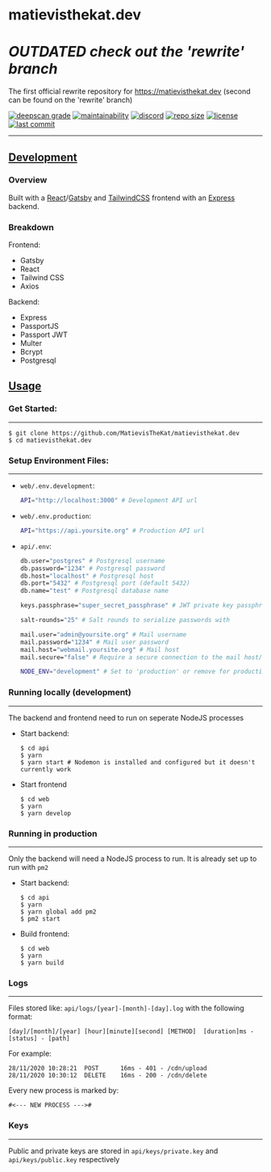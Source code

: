 # matievisthekat.dev
# ***OUTDATED check out the 'rewrite' branch***

The first official rewrite repository for https://matievisthekat.dev (second can be found on the 'rewrite' branch)

[![deepscan grade](https://deepscan.io/api/teams/10306/projects/14493/branches/271293/badge/grade.svg)](https://deepscan.io/dashboard#view=project&tid=10306&pid=14493&bid=271293)
[![maintainability](https://api.codeclimate.com/v1/badges/ec039f04ab374f4e114d/maintainability)](https://codeclimate.com/github/MatievisTheKat/matievisthekat.dev/maintainability)
[![discord](https://img.shields.io/discord/673605613456195584)](https://discord.gg/t65hRpd)
[![repo size](https://img.shields.io/github/repo-size/matievisthekat/matievisthekat.dev)](https://shields.io)
[![license](https://img.shields.io/github/license/MatievisTheKat/matievisthekat.dev)](https://shields.io)
[![last commit](https://img.shields.io/github/last-commit/MatievisTheKat/matievisthekat.dev)](https://shields.io)

---

## <ins>Development</ins>

### Overview

Built with a [React](https://github.com/facebook/react)/[Gatsby](https://github.com/gatsbyjs/gatsby) and [TailwindCSS](https://github.com/tailwindlabs/tailwindcss) frontend with an [Express](https://github.com/expressjs/express) backend.

### Breakdown

Frontend:

- Gatsby
- React
- Tailwind CSS
- Axios

Backend:

- Express
- PassportJS
- Passport JWT
- Multer
- Bcrypt
- Postgresql

## <ins>Usage</ins>

### Get Started:

---

```console
$ git clone https://github.com/MatievisTheKat/matievisthekat.dev
$ cd matievisthekat.dev
```

### Setup Environment Files:

---

- `web/.env.development`:
  ```bash
  API="http://localhost:3000" # Development API url
  ```
- `web/.env.production`:
  ```bash
  API="https://api.yoursite.org" # Production API url
  ```
- `api/.env`:

  ```bash
  db.user="postgres" # Postgresql username
  db.password="1234" # Postgresql password
  db.host="localhost" # Postgresql host
  db.port="5432" # Postgresql port (default 5432)
  db.name="test" # Postgresql database name

  keys.passphrase="super_secret_passphrase" # JWT private key passphrase

  salt-rounds="25" # Salt rounds to serialize passwords with

  mail.user="admin@yoursite.org" # Mail username
  mail.password="1234" # Mail user password
  mail.host="webmail.yoursite.org" # Mail host
  mail.secure="false" # Require a secure connection to the mail host/server

  NODE_ENV="development" # Set to 'production' or remove for production mode
  ```

### Running locally (development)

---

The backend and frontend need to run on seperate NodeJS processes

- Start backend:

  ```console
  $ cd api
  $ yarn
  $ yarn start # Nodemon is installed and configured but it doesn't currently work
  ```

- Start frontend
  ```console
  $ cd web
  $ yarn
  $ yarn develop
  ```

### Running in production

---

Only the backend will need a NodeJS process to run. It is already set up to run with `pm2`

- Start backend:

  ```console
  $ cd api
  $ yarn
  $ yarn global add pm2
  $ pm2 start
  ```

- Build frontend:
  ```console
  $ cd web
  $ yarn
  $ yarn build
  ```

### Logs

---

Files stored like: `api/logs/[year]-[month]-[day].log` with the following format:

```log
[day]/[month]/[year] [hour][minute][second] [METHOD]  [duration]ms - [status] - [path]
```

For example:

```log
28/11/2020 10:28:21  POST      16ms - 401 - /cdn/upload
28/11/2020 10:30:12  DELETE    16ms - 200 - /cdn/delete
```

Every new process is marked by:

```log
#<--- NEW PROCESS --->#
```

### Keys

---

Public and private keys are stored in `api/keys/private.key` and `api/keys/public.key` respectively
